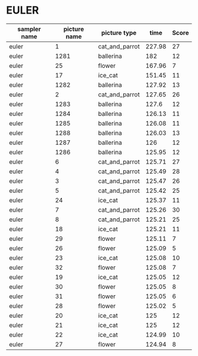 # EULER

|	sampler name	|	picture name	|	picture type	|	time	|	Score	|
|	-----------------	|	-----------------	|	-----------------	|	-----------------	|	-----------------	|
|	euler	|	1	|	cat_and_parrot	|	227.98	|	27	|
|	euler	|	1281	|	ballerina	|	182	|	12	|
|	euler	|	25	|	flower	|	167.96	|	7	|
|	euler	|	17	|	ice_cat	|	151.45	|	11	|
|	euler	|	1282	|	ballerina	|	127.92	|	13	|
|	euler	|	2	|	cat_and_parrot	|	127.65	|	26	|
|	euler	|	1283	|	ballerina	|	127.6	|	12	|
|	euler	|	1284	|	ballerina	|	126.13	|	11	|
|	euler	|	1285	|	ballerina	|	126.08	|	11	|
|	euler	|	1288	|	ballerina	|	126.03	|	13	|
|	euler	|	1287	|	ballerina	|	126	|	12	|
|	euler	|	1286	|	ballerina	|	125.95	|	12	|
|	euler	|	6	|	cat_and_parrot	|	125.71	|	27	|
|	euler	|	4	|	cat_and_parrot	|	125.49	|	28	|
|	euler	|	3	|	cat_and_parrot	|	125.47	|	26	|
|	euler	|	5	|	cat_and_parrot	|	125.42	|	25	|
|	euler	|	24	|	ice_cat	|	125.37	|	11	|
|	euler	|	7	|	cat_and_parrot	|	125.26	|	30	|
|	euler	|	8	|	cat_and_parrot	|	125.21	|	25	|
|	euler	|	18	|	ice_cat	|	125.21	|	11	|
|	euler	|	29	|	flower	|	125.11	|	7	|
|	euler	|	26	|	flower	|	125.09	|	5	|
|	euler	|	23	|	ice_cat	|	125.08	|	10	|
|	euler	|	32	|	flower	|	125.08	|	7	|
|	euler	|	19	|	ice_cat	|	125.05	|	12	|
|	euler	|	30	|	flower	|	125.05	|	8	|
|	euler	|	31	|	flower	|	125.05	|	6	|
|	euler	|	28	|	flower	|	125.02	|	5	|
|	euler	|	20	|	ice_cat	|	125	|	12	|
|	euler	|	21	|	ice_cat	|	125	|	12	|
|	euler	|	22	|	ice_cat	|	124.99	|	10	|
|	euler	|	27	|	flower	|	124.94	|	8	|